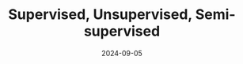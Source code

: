 ---
title: "Supervised, Unsupervised, Semi-supervised"
collection: teaching
type: "M.Sc course"
permalink: /materials/NLP-I/labor/IV-sus
venue: "University of Debrecen, Department of Data Science and Visualization"
date: 2024-09-05
location: "Debrecen, Hungary"
---